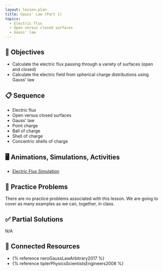 ```yaml
---
layout: lesson-plan
title: Gauss' Law (Part 1)
topics:
  - Electric flux
  - Open versus closed surfaces
  - Gauss' law
---
```


## 🎯 Objectives

* Calculate the electric flux passing through a variety of surfaces (open and closed)
* Calculate the electric field from spherical charge distributions using Gauss' law

## 📋 Sequence

* Electric flux
* Open versus closed surfaces
* Gauss' law
* Point charge
* Ball of charge
* Shell of charge
* Concentric shells of charge

## 🖥️ Animations, Simulations, Activities

* [Electric Flux Simulation](https://www.geogebra.org/m/r7Ue9Nac)

## 📝 Practice Problems

There are no practice problems associated with this lesson. We are going to cover as many examples as we can, together, in class.

## ✅ Partial Solutions

N/A

## 📘 Connected Resources

* {% reference neroGaussLawArbitrary2017 %}
* {% reference tiplerPhysicsScientistsEngineers2008 %}
